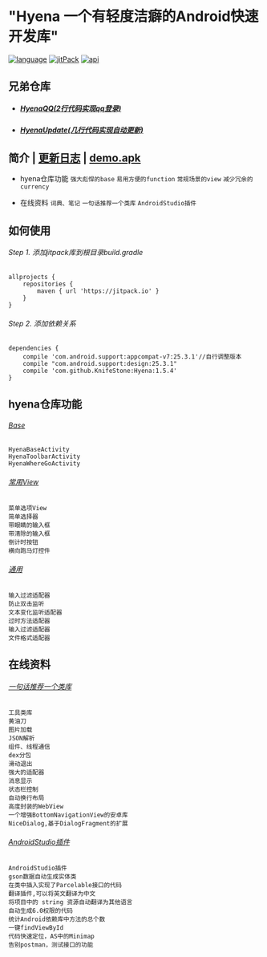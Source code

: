 # "Hyena 一个有轻度洁癖的Android快速开发库"

[![language][languageSvg]]() [![jitPack][jitPackSvg]][jitPack] [![api][apiSvg]][api]

## 兄弟仓库

* ##### [HyenaQQ(2行代码实现qq登录)][HyenaQQ]
* ##### [HyenaUpdate(几行代码实现自动更新)][HyenaUpdate]

## 简介 | [更新日志][UpdateLog.md] | [demo.apk][蒲公英下载地址]

* hyena仓库功能
`强大彪悍的base`
`易用方便的function`
`常规场景的view`
`减少冗余的currency`

* 在线资料
`词典、笔记`
`一句话推荐一个类库`
`AndroidStudio插件`

## 如何使用

###### Step 1. 添加jitpack库到根目录build.gradle

```
allprojects {
    repositories {
        maven { url 'https://jitpack.io' }
    }
}
```

###### Step 2. 添加依赖关系

```
dependencies {
    compile 'com.android.support:appcompat-v7:25.3.1'//自行调整版本
    compile "com.android.support:design:25.3.1"
    compile 'com.github.KnifeStone:Hyena:1.5.4'
}
```

## hyena仓库功能

###### [Base][Base.md]

```
HyenaBaseActivity
HyenaToolbarActivity
HyenaWhereGoActivity
```

###### [常用View][Views.md]

```
菜单选项View
简单选择器
带眼睛的输入框
带清除的输入框
倒计时按钮
横向跑马灯控件
```

###### [通用][Currency.md]

```
输入过滤适配器
防止双击监听
文本变化监听适配器
过时方法适配器
输入过滤适配器
文件格式适配器
```

## 在线资料

###### [一句话推荐一个类库][Library.md]

```
工具类库
黄油刀
图片加载
JSON解析
组件、线程通信
dex分包
滑动退出
强大的适配器
消息显示
状态栏控制
自动换行布局
高度封装的WebView
一个增强BottomNavigationView的安卓库
NiceDialog,基于DialogFragment的扩展
```

###### [AndroidStudio插件][Plug.md]

```
AndroidStudio插件
gson数据自动生成实体类
在类中插入实现了Parcelable接口的代码
翻译插件,可以将英文翻译为中文
将项目中的 string 资源自动翻译为其他语言
自动生成6.0权限的代码
统计Android依赖库中方法的总个数
一键findViewById
代码快速定位，AS中的Minimap
告别postman，测试接口的功能
```

[languageSvg]:https://img.shields.io/badge/language-java-blue.svg
[jitPackSvg]:https://jitpack.io/v/KnifeStone/Hyena.svg
[jitPack]:https://jitpack.io/#KnifeStone/Hyena
[apiSvg]: https://img.shields.io/badge/API-15+-blue.svg
[api]: https://android-arsenal.com/api?level=15

[HyenaQQ]:https://github.com/KnifeStone/HyenaQQ
[HyenaUpdate]:https://github.com/KnifeStone/HyenaUpdate
[Hyena]:https://github.com/KnifeStone/Hyena
[蒲公英下载地址]:https://www.pgyer.com/72qN

[Base.md]:https://github.com/KnifeStone/Hyena/blob/master/wikis/catalog/Base.md
[Views.md]:https://github.com/KnifeStone/Hyena/blob/master/wikis/catalog/Views.md
[Currency.md]:https://github.com/KnifeStone/Hyena/blob/master/wikis/catalog/Currency.md
[Library.md]:https://github.com/KnifeStone/Hyena/wiki/%E4%B8%80%E5%8F%A5%E8%AF%9D%E6%8E%A8%E8%8D%90%E4%B8%80%E4%B8%AA%E5%BA%93
[Plug.md]:https://github.com/KnifeStone/Hyena/wiki/AndroidStudio%E6%8F%92%E4%BB%B6

[Hyena.jpg]:https://github.com/KnifeStone/Hyena/blob/master/images/Hyena.jpg
[UpdateLog.md]: https://github.com/KnifeStone/Hyena/blob/master/UpdateLog.md

[HyenaActivity.md]:https://github.com/KnifeStone/Hyena/blob/master/wikis/HyenaActivity.md
[HyenaBaseActivity.md]:https://github.com/KnifeStone/Hyena/blob/master/wikis/HyenaBaseActivity.md


